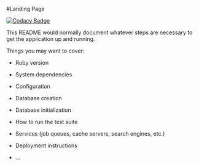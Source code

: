 #Landing Page

[![Codacy Badge](https://api.codacy.com/project/badge/Grade/760dddd3df464bdeb423cd0c90e57dae)](https://www.codacy.com/app/ThaDeveloper/landing_page?utm_source=github.com&amp;utm_medium=referral&amp;utm_content=ThaDeveloper/landing_page&amp;utm_campaign=Badge_Grade)

This README would normally document whatever steps are necessary to get the
application up and running.

Things you may want to cover:

* Ruby version

* System dependencies

* Configuration

* Database creation

* Database initialization

* How to run the test suite

* Services (job queues, cache servers, search engines, etc.)

* Deployment instructions

* ...
